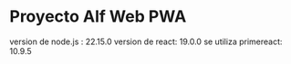 # Proyecto Alf Web PWA
version de node.js : 22.15.0
version de react:    19.0.0
se utiliza primereact: 10.9.5


